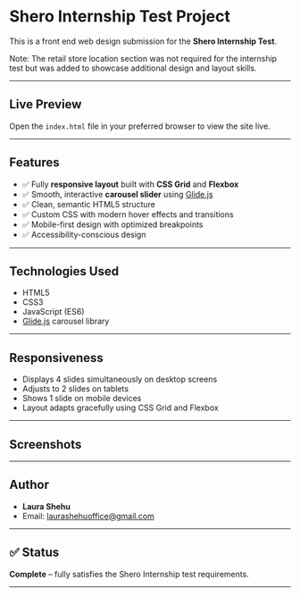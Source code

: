 # Shero Internship Test Project

This is a front end web design submission for the **Shero Internship Test**.

Note: The retail store location section was not required for the internship test but was added to showcase additional design and layout skills.

---

## Live Preview

Open the `index.html` file in your preferred browser to view the site live.

---

## Features

- ✅ Fully **responsive layout** built with **CSS Grid** and **Flexbox**
- ✅ Smooth, interactive **carousel slider** using [Glide.js](https://glidejs.com/)
- ✅ Clean, semantic HTML5 structure
- ✅ Custom CSS with modern hover effects and transitions
- ✅ Mobile-first design with optimized breakpoints
- ✅ Accessibility-conscious design

---

## Technologies Used

- HTML5
- CSS3
- JavaScript (ES6)
- [Glide.js](https://glidejs.com/) carousel library

---

## Responsiveness

- Displays 4 slides simultaneously on desktop screens
- Adjusts to 2 slides on tablets
- Shows 1 slide on mobile devices
- Layout adapts gracefully using CSS Grid and Flexbox

---

## Screenshots

---

## Author

- **Laura Shehu**
- Email: [laurashehuoffice@gmail.com](mailto:laurashehuoffice@gmail.com)

---

## ✅ Status

**Complete** – fully satisfies the Shero Internship test requirements.

---
